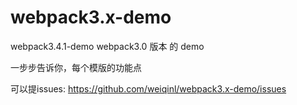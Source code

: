 # webpack3.x-demo
webpack3.4.1-demo
webpack3.0 版本 的 demo

一步步告诉你，每个模版的功能点


可以提issues:
https://github.com/weiqinl/webpack3.x-demo/issues